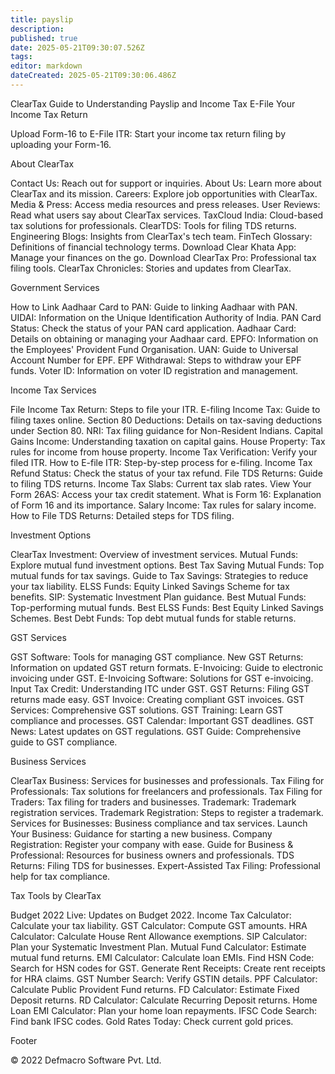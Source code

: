 ```yaml
---
title: payslip
description: 
published: true
date: 2025-05-21T09:30:07.526Z
tags: 
editor: markdown
dateCreated: 2025-05-21T09:30:06.486Z
---
```


ClearTax Guide to Understanding Payslip and Income Tax
E-File Your Income Tax Return

Upload Form-16 to E-File ITR: Start your income tax return filing by uploading your Form-16.

About ClearTax

Contact Us: Reach out for support or inquiries.
About Us: Learn more about ClearTax and its mission.
Careers: Explore job opportunities with ClearTax.
Media & Press: Access media resources and press releases.
User Reviews: Read what users say about ClearTax services.
TaxCloud India: Cloud-based tax solutions for professionals.
ClearTDS: Tools for filing TDS returns.
Engineering Blogs: Insights from ClearTax's tech team.
FinTech Glossary: Definitions of financial technology terms.
Download Clear Khata App: Manage your finances on the go.
Download ClearTax Pro: Professional tax filing tools.
ClearTax Chronicles: Stories and updates from ClearTax.

Government Services

How to Link Aadhaar Card to PAN: Guide to linking Aadhaar with PAN.
UIDAI: Information on the Unique Identification Authority of India.
PAN Card Status: Check the status of your PAN card application.
Aadhaar Card: Details on obtaining or managing your Aadhaar card.
EPFO: Information on the Employees' Provident Fund Organisation.
UAN: Guide to Universal Account Number for EPF.
EPF Withdrawal: Steps to withdraw your EPF funds.
Voter ID: Information on voter ID registration and management.

Income Tax Services

File Income Tax Return: Steps to file your ITR.
E-filing Income Tax: Guide to filing taxes online.
Section 80 Deductions: Details on tax-saving deductions under Section 80.
NRI: Tax filing guidance for Non-Resident Indians.
Capital Gains Income: Understanding taxation on capital gains.
House Property: Tax rules for income from house property.
Income Tax Verification: Verify your filed ITR.
How to E-file ITR: Step-by-step process for e-filing.
Income Tax Refund Status: Check the status of your tax refund.
File TDS Returns: Guide to filing TDS returns.
Income Tax Slabs: Current tax slab rates.
View Your Form 26AS: Access your tax credit statement.
What is Form 16: Explanation of Form 16 and its importance.
Salary Income: Tax rules for salary income.
How to File TDS Returns: Detailed steps for TDS filing.

Investment Options

ClearTax Investment: Overview of investment services.
Mutual Funds: Explore mutual fund investment options.
Best Tax Saving Mutual Funds: Top mutual funds for tax savings.
Guide to Tax Savings: Strategies to reduce your tax liability.
ELSS Funds: Equity Linked Savings Scheme for tax benefits.
SIP: Systematic Investment Plan guidance.
Best Mutual Funds: Top-performing mutual funds.
Best ELSS Funds: Best Equity Linked Savings Schemes.
Best Debt Funds: Top debt mutual funds for stable returns.

GST Services

GST Software: Tools for managing GST compliance.
New GST Returns: Information on updated GST return formats.
E-Invoicing: Guide to electronic invoicing under GST.
E-Invoicing Software: Solutions for GST e-invoicing.
Input Tax Credit: Understanding ITC under GST.
GST Returns: Filing GST returns made easy.
GST Invoice: Creating compliant GST invoices.
GST Services: Comprehensive GST solutions.
GST Training: Learn GST compliance and processes.
GST Calendar: Important GST deadlines.
GST News: Latest updates on GST regulations.
GST Guide: Comprehensive guide to GST compliance.

Business Services

ClearTax Business: Services for businesses and professionals.
Tax Filing for Professionals: Tax solutions for freelancers and professionals.
Tax Filing for Traders: Tax filing for traders and businesses.
Trademark: Trademark registration services.
Trademark Registration: Steps to register a trademark.
Services for Businesses: Business compliance and tax services.
Launch Your Business: Guidance for starting a new business.
Company Registration: Register your company with ease.
Guide for Business & Professional: Resources for business owners and professionals.
TDS Returns: Filing TDS for businesses.
Expert-Assisted Tax Filing: Professional help for tax compliance.

Tax Tools by ClearTax

Budget 2022 Live: Updates on Budget 2022.
Income Tax Calculator: Calculate your tax liability.
GST Calculator: Compute GST amounts.
HRA Calculator: Calculate House Rent Allowance exemptions.
SIP Calculator: Plan your Systematic Investment Plan.
Mutual Fund Calculator: Estimate mutual fund returns.
EMI Calculator: Calculate loan EMIs.
Find HSN Code: Search for HSN codes for GST.
Generate Rent Receipts: Create rent receipts for HRA claims.
GST Number Search: Verify GSTIN details.
PPF Calculator: Calculate Public Provident Fund returns.
FD Calculator: Estimate Fixed Deposit returns.
RD Calculator: Calculate Recurring Deposit returns.
Home Loan EMI Calculator: Plan your home loan repayments.
IFSC Code Search: Find bank IFSC codes.
Gold Rates Today: Check current gold prices.

Footer

© 2022 Defmacro Software Pvt. Ltd.

